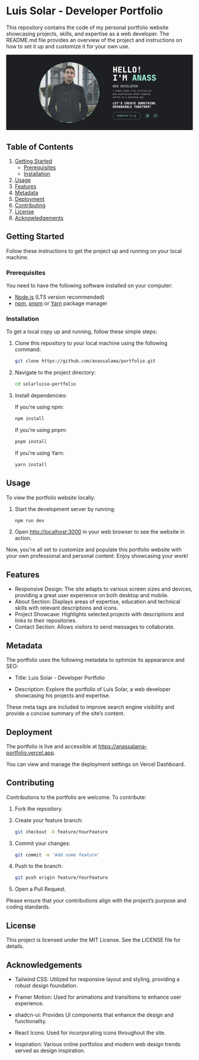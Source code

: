 # Luis Solar - Developer Portfolio

This repository contains the code of my personal portfolio website showcasing projects, skills, and expertise as a web developer.
The README.md file provides an overview of the project and instructions on how to set it up and customize it for your own use.

![Demo](https://github.com/anassalama/portfolio/blob/main/public/assets/demo.png)

## Table of Contents

1. [Getting Started](#getting-started)
   - [Prerequisites](#prerequisites)
   - [Installation](#installation)
2. [Usage](#usage)
3. [Features](#features)
4. [Metadata](#metadata)
5. [Deployment](#deployment)
6. [Contributing](#contributing)
7. [License](#license)
8. [Acknowledgements](#acknowledgements)

## Getting Started

Follow these instructions to get the project up and running on your local machine.

### Prerequisites

You need to have the following software installed on your computer:

- [Node.js](https://nodejs.org/) (LTS version recommended)
- [npm](https://www.npmjs.com/), [pnpm](https://pnpm.io/) or [Yarn](https://yarnpkg.com/) package manager

### Installation

To get a local copy up and running, follow these simple steps:

1. Clone this repository to your local machine using the following command:
   ```bash
   git clone https://github.com/anassalama/portfolio.git
   ```
2. Navigate to the project directory:
   ```bash
   cd solarluiso-portfolio
   ```
3. Install dependencies:

   If you're using npm:

   ```bash
   npm install
   ```

   If you're using pnpm:

   ```bash
   pnpm install
   ```

   If you're using Yarn:

   ```bash
   yarn install
   ```

## Usage

To view the portfolio website locally:

1. Start the development server by running:

   ```bash
   npm run dev
   ```

2. Open [http://localhost:3000](http://localhost:3000) in your web browser to see the website in action.

Now, you're all set to customize and populate this portfolio website with your own professional and personal content. Enjoy showcasing your work!

## Features

- Responsive Design: The site adapts to various screen sizes and devices, providing a great user experience on both desktop and mobile.
- About Section: Displays areas of expertise, education and technical skills with relevant descriptions and icons.
- Project Showcase: Highlights selected projects with descriptions and links to their repositories.
- Contact Section: Allows visitors to send messages to collaborate.

## Metadata

The portfolio uses the following metadata to optimize its appearance and SEO:

- Title: Luis Solar - Developer Portfolio

- Description: Explore the portfolio of Luis Solar, a web developer showcasing his projects and expertise.

These meta tags are included to improve search engine visibility and provide a concise summary of the site’s content.

## Deployment

The portfolio is live and accessible at https://anassalama-portfolio.vercel.app.

You can view and manage the deployment settings on Vercel Dashboard.

## Contributing

Contributions to the portfolio are welcome. To contribute:

1. Fork the repository.
2. Create your feature branch:

   ```bash
   git checkout -b feature/YourFeature
   ```

3. Commit your changes:
   ```bash
   git commit -m 'Add some feature'
   ```
4. Push to the branch:
   ```bash
   git push origin feature/YourFeature
   ```
5. Open a Pull Request.

Please ensure that your contributions align with the project’s purpose and coding standards.

## License

This project is licensed under the MIT License. See the LICENSE file for details.

## Acknowledgements

- Tailwind CSS: Utilized for responsive layout and styling, providing a robust design foundation.

- Framer Motion: Used for animations and transitions to enhance user experience.

- shadcn-ui: Provides UI components that enhance the design and functionality.

- React Icons: Used for incorporating icons throughout the site.

- Inspiration: Various online portfolios and modern web design trends served as design inspiration.
